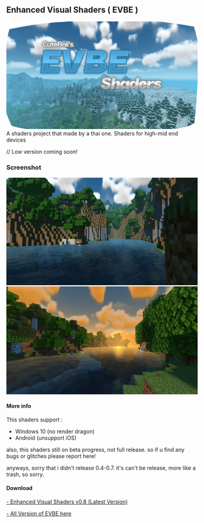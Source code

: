## Enhanced Visual Shaders ( EVBE )
![](evbe_thumbnail.png)
A shaders project that made by a thai one.
Shaders for high-mid end devices

// Low version coming soon!

### Screenshot
![](sc_1.png)
![](sc_2.png)

#### More info

This shaders support :
- Windows 10 (no render dragon)
- Android (unsupport iOS)

also, this shaders still on beta progress, not full release.
so if u find any bugs or glitches please report here!

anyways, sorry that i didn't release 0.4-0.7.
it's can't be release, more like a trash, so sorry.

#### Download
[ - Enhanced Visual Shaders v0.8 (Latest Version)](https://github.com/ShieruG/Enhanced-Visual-Shaders/releases/download/0.8b/evpe_0.8.0.mcpack)

[ - All Version of EVBE here](https://github.com/ShieruG/Enhanced-Visual-Shaders/releases)
